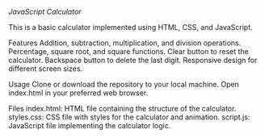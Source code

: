 *JavaScript Calculator*

This is a basic calculator implemented using HTML, CSS, and JavaScript.


Features
Addition, subtraction, multiplication, and division operations.
Percentage, square root, and square functions.
Clear button to reset the calculator.
Backspace button to delete the last digit.
Responsive design for different screen sizes.

Usage
Clone or download the repository to your local machine.
Open index.html in your preferred web browser.

Files
index.html: HTML file containing the structure of the calculator.
styles.css: CSS file with styles for the calculator and animation.
script.js: JavaScript file implementing the calculator logic.
